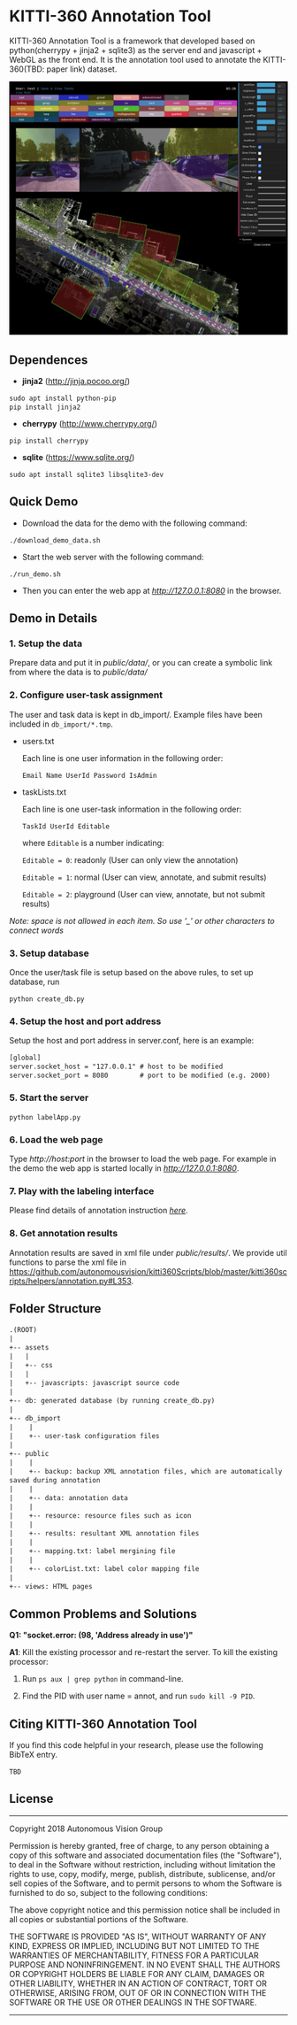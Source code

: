 # KITTI-360 Annotation Tool

KITTI-360 Annotation Tool is a framework that developed based on python(cherrypy + jinja2 + sqlite3) as the server end and javascript + WebGL as the front end. It is the annotation tool used to annotate the KITTI-360(TBD: paper link) dataset. 


<p align="center">
   <img src="gui.jpg" width=720>
</p>

## Dependences


  *  __jinja2__ (http://jinja.pocoo.org/)

   ```
   sudo apt install python-pip
   pip install jinja2
   ```


  * __cherrypy__ (http://www.cherrypy.org/)

   ```
   pip install cherrypy
   ```

  * __sqlite__ (https://www.sqlite.org/)

   ```
   sudo apt install sqlite3 libsqlite3-dev
   ```

## Quick Demo

  * Download the data for the demo with the following command:

   ```
   ./download_demo_data.sh
   ```

   * Start the web server with the following command:

   ```
   ./run_demo.sh
   ```

   * Then you can enter the web app at _http://127.0.0.1:8080_ in the browser.


## Demo in Details


### 1. Setup the data

Prepare data and put it in *public/data/*, or you can create a symbolic link from where the data is to *public/data/*

### 2. Configure user-task assignment

The user and task data is kept in db_import/. Example files have been included in `db_import/*.tmp`.

* users.txt

   Each line is one user information in the following order:

   ```
   Email Name UserId Password IsAdmin
   ```

* taskLists.txt

   Each line is one user-task information in the following order:

   ```
   TaskId UserId Editable
   ```
   where `Editable` is a number indicating:

   `Editable = 0`: readonly (User can only view the annotation)

   `Editable = 1`: normal (User can view, annotate, and submit results)

   `Editable = 2`: playground (User can view, annotate, but not submit results)


*Note: space is not allowed in each item. So use '_' or other characters to connect words*


### 3. Setup database

Once the user/task file is setup based on the above rules, to set up database, run

```
python create_db.py
```



### 4. Setup the host and port address

Setup the host and port address in server.conf, here is an example:

```
[global]
server.socket_host = "127.0.0.1" # host to be modified
server.socket_port = 8080        # port to be modified (e.g. 2000)
```


### 5. Start the server

```
python labelApp.py
```


### 6. Load the web page
Type _http://host:port_ in the browser to load the web page. For example in the demo the web app is started locally in _http://127.0.0.1:8080_.

### 7. Play with the labeling interface
Please find details of annotation instruction *[here](https://docs.google.com/document/d/1cXsJF59cwM2f9l6rH1UZSmdlBKWUfbmzTHoI8gyDm2g/edit?usp=sharing)*.


### 8. Get annotation results
Annotation results are saved in xml file under *public/results/*. We provide util functions to parse the xml file in https://github.com/autonomousvision/kitti360Scripts/blob/master/kitti360scripts/helpers/annotation.py#L353.



## Folder Structure


```
.(ROOT)
|
+-- assets
|   |
|   +-- css
|   |
|   +-- javascripts: javascript source code
|
+-- db: generated database (by running create_db.py)
|
+-- db_import
|    |
|    +-- user-task configuration files
|
+-- public
|    |
|    +-- backup: backup XML annotation files, which are automatically saved during annotation
|    |
|    +-- data: annotation data
|    |
|    +-- resource: resource files such as icon
|    |
|    +-- results: resultant XML annotation files
|    |
|    +-- mapping.txt: label mergining file
|    |
|    +-- colorList.txt: label color mapping file
|
+-- views: HTML pages
```

## Common Problems and Solutions


**Q1: "socket.error: (98, 'Address already in use')"**

**A1**: Kill the existing processor and re-restart the server. To kill the existing processor:

1. Run `ps aux | grep python` in command-line.

2. Find the PID with user name = annot, and run `sudo kill -9 PID`.


## Citing KITTI-360 Annotation Tool

If you find this code helpful in your research, please use the following BibTeX entry.


```
TBD
```


## License
---


Copyright 2018 Autonomous Vision Group

Permission is hereby granted, free of charge, to any person obtaining a copy of this software and associated documentation files (the "Software"), to deal in the Software without restriction, including without limitation the rights to use, copy, modify, merge, publish, distribute, sublicense, and/or sell copies of the Software, and to permit persons to whom the Software is furnished to do so, subject to the following conditions:

The above copyright notice and this permission notice shall be included in all copies or substantial portions of the Software.

THE SOFTWARE IS PROVIDED "AS IS", WITHOUT WARRANTY OF ANY KIND, EXPRESS OR IMPLIED, INCLUDING BUT NOT LIMITED TO THE WARRANTIES OF MERCHANTABILITY, FITNESS FOR A PARTICULAR PURPOSE AND NONINFRINGEMENT. IN NO EVENT SHALL THE AUTHORS OR COPYRIGHT HOLDERS BE LIABLE FOR ANY CLAIM, DAMAGES OR OTHER LIABILITY, WHETHER IN AN ACTION OF CONTRACT, TORT OR OTHERWISE, ARISING FROM, OUT OF OR IN CONNECTION WITH THE SOFTWARE OR THE USE OR OTHER DEALINGS IN THE SOFTWARE.

---
